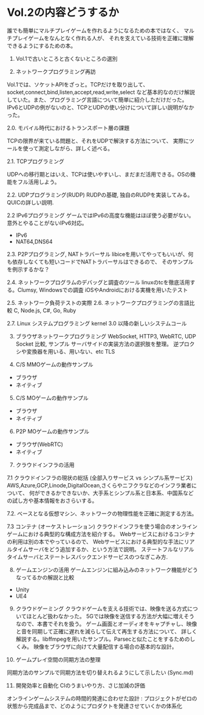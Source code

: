 # Vol.2の内容どうするか

誰でも簡単にマルチプレイゲームを作れるようになるための本ではなく、
マルチプレイゲームをなんとなく作れる人が、
それを支えている技術を正確に理解できるようにするための本。


1. Vol.1で古いところと古くないところの選別


2. ネットワークプログラミング再訪

Vol.1では、ソケットAPIをざっと。TCPだけを取り出して、socket,connect,bind,listen,accept,read,write,select
など基本的なのだけ解説していた。また、プログラミング言語について簡単に紹介しただけだった。
IPv6とUDPの例がないのと、TCPとUDPの使い分けについて詳しい説明がなかった。

2.0. モバイル時代におけるトランスポート層の課題

TCPの限界が来ている問題と、それをUDPで解決する方法について、
実際にツールを使って測定しながら、詳しく述べる。

2.1. TCPプログラミング

   UDPへの移行期とはいえ、TCPは使いやすいし、まだまだ活用できる。OSの機能をフル活用しよう。

2.2. UDPプログラミング(RUDP)
RUDPの基礎, 独自のRUDPを実装してみる。QUICの詳しい説明.

2.2 IPv6プログラミング
ゲームではIPv6の高度な機能はほぼ使う必要がない。意外とやることがないIPv6対応。
- IPv6
- NAT64,DNS64

2.3. P2Pプログラミング, NATトラバーサル
libiceを用いてやってもいいが、何も依存しなくても短いコードでNATトラバーサルはできるので、
そのサンプルを例示するかな？

2.4. ネットワークプログラムのデバッグと調査のツール
linuxのtcを徹底活用する。Clumsy, Windowsでの調査
iOSやAndroidにおける実機を用いたテスト


2.5. ネットワーク負荷テストの実際
2.6. ネットワークプログラミングの言語比較
C, Node.js, C#, Go, Ruby

2.7. Linux システムプログラミング
kernel 3.0 以降の新しいシステムコール

3. ブラウザネットワークプログラミング
WebSocket, HTTP3, WebRTC, UDP Socket 比較, サンプル
サーバサイドの実装方法の選択肢を整理。
逆プロクシや変換器を用いる、用いない、etc
TLS 

4. C/S MMOゲームの動作サンプル
- ブラウザ
- ネイティブ
5. C/S MOゲームの動作サンプル
- ブラウザ
- ネイティブ
6. P2P MOゲームの動作サンプル
- ブラウザ(WebRTC)
- ネイティブ


7. クラウドインフラの活用

7.1 クラウドインフラの現状の総括 (全部入りサービス vs シンプル系サービス)
AWS,Azure,GCP,Linode,DigitalOcean,さくらやニフクラなどのインフラ業者について、
何ができるかできないか、大手系とシンプル系と日本系、中国系などの試し方や基本情報をおさらいする。

7.2. ベースとなる仮想マシン、ネットワークの物理性能を正確に測定する方法。

7.3 コンテナ (オーケストレーション)
クラウドインフラを使う場合のオンラインゲームにおける典型的な構成方法を紹介する。
Webサービスにおけるコンテナの利用は別の本でやっているので、
Webサービスにおける典型的な手法にリアルタイムサーバをどう追加するか、という方法で説明。
ステートフルなリアルタイムサーバとステートレスバックエンドサービスのつなぎこみ方.


8. ゲームエンジンの活用
ゲームエンジンに組み込みのネットワーク機能がどうなってるかの解説と比較
- Unity
- UE4


9. クラウドゲーミング
クラウドゲームを支える技術では、映像を送る方式についてほとんど扱わなかった。
5Gでは映像を送信する方法が大幅に増えそうなので、本書でそれを扱う。
ゲーム画面とオーディオをキャプチャし、映像と音を同期して正確に遅れを減らして伝えて再生する方法について、
詳しく解説する。libffmpegを用いたサンプル。Parsecと似たことをするためのしくみ。
映像をブラウザに向けて大量配信する場合の基本的な設計。

10. ゲームプレイ空間の同期方法の整理

同期方法のサンプルで同期方法を切り替えれるようにして示したい (Sync.md)

11. 開発効率と自動化
CIのうまいやり方、さじ加減の評価







オンラインゲームシステムの時間的発達に合わせた設計 : プロジェクトがゼロの状態から完成品まで、どのようにプロダクトを発達させていくかの体系化

